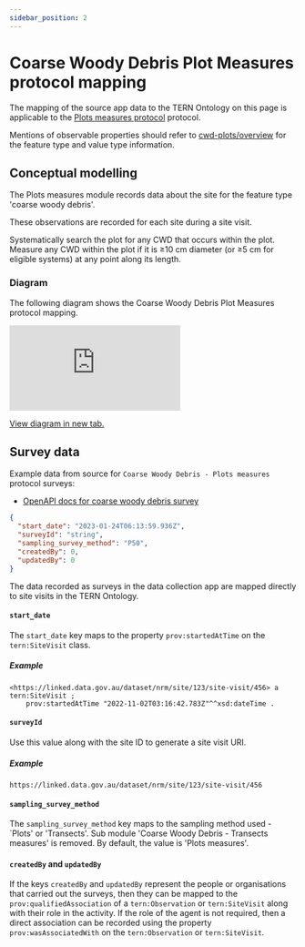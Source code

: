 ```yaml
---
sidebar_position: 2
---
```


# Coarse Woody Debris Plot Measures protocol mapping

The mapping of the source app data to the TERN Ontology on this page is applicable to the [Plots measures protocol](https://linked.data.gov.au/def/nrm/7d50794a-8784-4ab9-99ff-a324bb6e0831) protocol.

Mentions of observable properties should refer to [cwd-plots/overview](/information-models/tern-ontology/dev-guide/dawe-protocol/coarse-woody-debris/plot-measures/overview) for the feature type and value type information.

## Conceptual modelling

The Plots measures module records data about the site for the feature type 'coarse woody debris'.

These observations are recorded for each site during a site visit.

Systematically search the plot for any CWD that occurs within the plot. Measure any CWD within the plot if it is ≥10 cm diameter (or ≥5 cm for eligible systems) at any point along its length.

### Diagram

The following diagram shows the Coarse Woody Debris Plot Measures protocol mapping.

<iframe frameBorder="0" style={{width:"100%",height:"593px"}} src="https://viewer.diagrams.net/?tags=%7B%7D&highlight=0000ff&edit=https%3A%2F%2Fapp.diagrams.net%2F%23G1WaPzLh0U8nlpfhELrPb5yglqgYXjq0mw&layers=1&nav=1&title=coarse-woody-debris-plot-measures-example#Uhttps%3A%2F%2Fdrive.google.com%2Fuc%3Fid%3D1WaPzLh0U8nlpfhELrPb5yglqgYXjq0mw%26export%3Ddownload"></iframe>

<a href="https://viewer.diagrams.net/?tags=%7B%7D&highlight=0000ff&edit=https%3A%2F%2Fapp.diagrams.net%2F%23G1WaPzLh0U8nlpfhELrPb5yglqgYXjq0mw&layers=1&nav=1&title=coarse-woody-debris-plot-measures-example#Uhttps%3A%2F%2Fdrive.google.com%2Fuc%3Fid%3D1WaPzLh0U8nlpfhELrPb5yglqgYXjq0mw%26export%3Ddownload">View diagram in new tab.</a>

## Survey data

Example data from source for `Coarse Woody Debris - Plots measures` protocol surveys:

- [OpenAPI docs for coarse woody debris survey](https://beta.core-api.paratoo.tern.org.au/documentation#/Coarse-woody-debris-survey/post%2Fcoarse-woody-debris-surveys)

```json
{
  "start_date": "2023-01-24T06:13:59.936Z",
  "surveyId": "string",
  "sampling_survey_method": "P50",
  "createdBy": 0,
  "updatedBy": 0
}
```

The data recorded as surveys in the data collection app are mapped directly to site visits in the TERN Ontology.

#### `start_date`

The `start_date` key maps to the property `prov:startedAtTime` on the `tern:SiteVisit` class.

##### Example

```turtle
<https://linked.data.gov.au/dataset/nrm/site/123/site-visit/456> a tern:SiteVisit ;
    prov:startedAtTime "2022-11-02T03:16:42.783Z"^^xsd:dateTime .
```

#### `surveyId`

Use this value along with the site ID to generate a site visit URI.

##### Example

```
https://linked.data.gov.au/dataset/nrm/site/123/site-visit/456
```

#### `sampling_survey_method`

The `sampling_survey_method` key maps to the sampling method used - `Plots' or 'Transects'. Sub module 'Coarse Woody Debris - Transects measures' is removed. By default, the value is 'Plots measures'.

#### `createdBy` and `updatedBy`

If the keys `createdBy` and `updatedBy` represent the people or organisations that carried out the surveys, then they can be mapped to the `prov:qualifiedAssociation` of a `tern:Observation` or `tern:SiteVisit` along with their role in the activity. If the role of the agent is not required, then a direct association can be recorded using the property `prov:wasAssociatedWith` on the `tern:Observation` or `tern:SiteVisit`.
